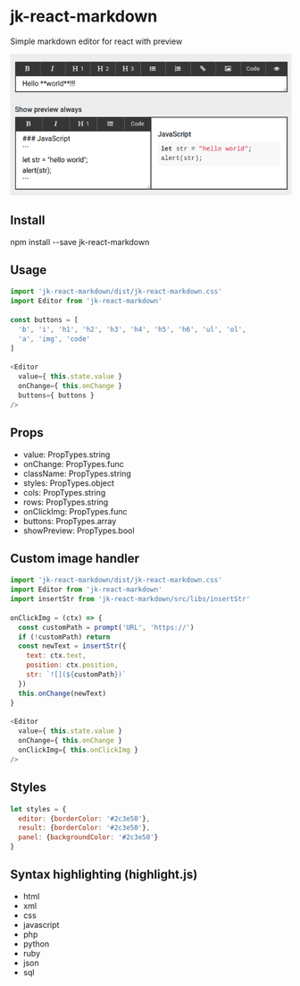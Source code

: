 # jk-react-markdown
Simple markdown editor for react with preview

![jk-react-markdown screenshot](https://raw.githubusercontent.com/justkost/jk-react-markdown/master/screenshot.png)

## Install

npm install --save jk-react-markdown

## Usage

```js
import 'jk-react-markdown/dist/jk-react-markdown.css'
import Editor from 'jk-react-markdown'

const buttons = [
  'b', 'i', 'h1', 'h2', 'h3', 'h4', 'h5', 'h6', 'ul', 'ol',
  'a', 'img', 'code'
]

<Editor
  value={ this.state.value }
  onChange={ this.onChange }
  buttons={ buttons }
/>
```

## Props

* value: PropTypes.string
* onChange: PropTypes.func
* className: PropTypes.string
* styles: PropTypes.object
* cols: PropTypes.string
* rows: PropTypes.string
* onClickImg: PropTypes.func
* buttons: PropTypes.array
* showPreview: PropTypes.bool

## Custom image handler
```js
import 'jk-react-markdown/dist/jk-react-markdown.css'
import Editor from 'jk-react-markdown'
import insertStr from 'jk-react-markdown/src/libs/insertStr'

onClickImg = (ctx) => {
  const customPath = prompt('URL', 'https://')
  if (!customPath) return
  const newText = insertStr({
    text: ctx.text,
    position: ctx.position,
    str: `![](${customPath})`
  })
  this.onChange(newText)
}

<Editor
  value={ this.state.value }
  onChange={ this.onChange }
  onClickImg={ this.onClickImg }
/>
```

## Styles

```js
let styles = {
  editor: {borderColor: '#2c3e50'},
  result: {borderColor: '#2c3e50'},
  panel: {backgroundColor: '#2c3e50'}
}
```

## Syntax highlighting (highlight.js)

* html
* xml
* css
* javascript
* php
* python
* ruby
* json
* sql
